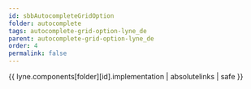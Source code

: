 ```yaml
---
id: sbbAutocompleteGridOption
folder: autocomplete
tags: autocomplete-grid-option-lyne_de
parent: autocomplete-grid-option-lyne_de
order: 4
permalink: false  
---
```

{{ lyne.components[folder][id].implementation | absolutelinks | safe }}


